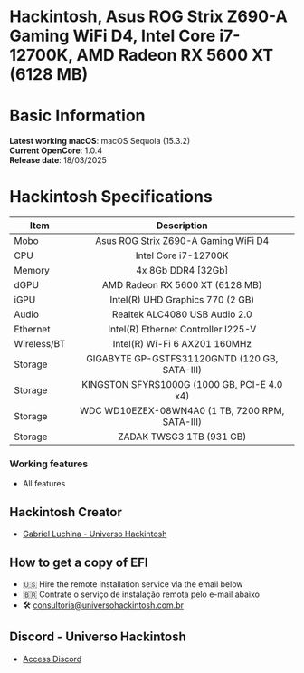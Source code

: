 # Hackintosh, Asus ROG Strix Z690-A Gaming WiFi D4, Intel Core i7-12700K, AMD Radeon RX 5600 XT (6128 MB)

# Basic Information

**Latest working macOS**: macOS Sequoia (15.3.2)
<br>
**Current OpenCore**: 1.0.4
<br>
**Release date**: 18/03/2025

# Hackintosh Specifications
|Item|Description|
|-|:-------:|
|Mobo|Asus ROG Strix Z690-A Gaming WiFi D4|
|CPU|Intel Core i7-12700K|
|Memory|4x 8Gb DDR4 [32Gb]|
|dGPU|AMD Radeon RX 5600 XT (6128 MB)|
|iGPU|Intel(R) UHD Graphics 770 (2 GB)|
|Audio|Realtek ALC4080 USB Audio 2.0|
|Ethernet|Intel(R) Ethernet Controller I225-V|
|Wireless/BT|Intel(R) Wi-Fi 6 AX201 160MHz|
|Storage|GIGABYTE GP-GSTFS31120GNTD (120 GB, SATA-III)|
|Storage|KINGSTON SFYRS1000G (1000 GB, PCI-E 4.0 x4)|
|Storage|WDC WD10EZEX-08WN4A0 (1 TB, 7200 RPM, SATA-III)|
|Storage|ZADAK TWSG3 1TB (931 GB)|

### Working features
- All features

## Hackintosh Creator
- [Gabriel Luchina - Universo Hackintosh](https://luchina.com.br)

## How to get a copy of EFI
- 🇺🇸 Hire the remote installation service via the email below
- 🇧🇷 Contrate o serviço de instalação remota pelo e-mail abaixo
- 🛠️ [consultoria@universohackintosh.com.br](mailto:consultoria@universohackintosh.com.br)

## Discord - Universo Hackintosh
- [Access Discord](https://discord.universohackintosh.com.br)
